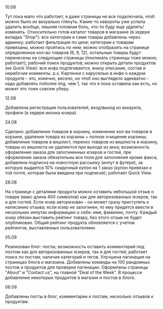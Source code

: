 10.08 

Тут пока мало что работает, я даже страницы не все подключала, чтоб можно было их визуально глянуть. 
Какие-то навороты уже успела удалить вообще, лишняя головная боль, что-то буду еще удалять/изменять.
Относительно готов каталог товаров в магазине (в хедере вкладка "Shop"): все категории и сами товары добавлены через админку; работает фильтрация по цене; 
категории к товарам привязаны, можно пройтись по ним; можно отобразить на странице определенное кол-во товаров (6, 9, 12), остальные товары будут перенесены на следующие страницы (покликать страницы тоже можно, работает);
рабочий поиск продуктов; можно открыть детали продуктов (не Quick View): вся инфа подтягивается, внизу описание, состав и нерабочие комменты. 
p.s. Картинки с каруселью в инфе о каждом продукте - это, конечно, весело, но чтоб оно выглядело адекватно - надо добавлять поболее img, чем 1, так что я пока оставила как есть, но может это тоже совсем уберу.

12.08

Добавлена регистрация пользователей, вход/выход из аккаунта, профили (в хедере иконка юзера). 

24.08

Сделано: добавление товаров в корзину, изменение кол-ва товаров в корзине, удаление товара из корзины + полное очищение корзины; 
добавление товаров в вишлист, перенос товаров из вишлиста в корзину, товары из вишлиста не удаляются при выходе из акка; 
возможность оформления заказа для залогиненных юзеров и гостей, при оформлении заказа обязательны все поля для заполнения кроме факса; 
добавлена подписка на новостную рассылку (инпут в футере), за которую выдается 10% скидочный купон на 1 заказ (купон привязан к той почте, которая была введена при подписке); работает Quick View.

28.08

На странице с деталями продукта можно оставить небольшой отзыв о товаре (макс длина 400 символов) как для авторизованных юзеров, так и для гостей. 
Если юзер авторизован - он может сразу приступить к написанию отзыва; если юзер не залогинен, то ему придется ввести в нескольких инпутах информацию о себе: имя, фамилию, почту.
Каждый юзер обязан выставить рейтинг товару, без этого отзыв не будет опубликован.
Общий рейтинг продукта обновляется с учетом рейтингов, выставленных пользователями.

05.09

Реализован блог: посты; возможность оставить комментарий под постом как для авторизованных юзеров, так и для гостей; работает поиск по постам; наличие категорий и тегов.
Улучшена пагинация на страницах блога и магазина.
Добавлены команды на 100 рандомных постов и продуктов для проверки пагинации.
Оформлены страницы "About" и "Contact us", на главной "Deal of the Week".
В процессе добавление некоторых продуктов в магазин и постов в блоге.

06.09

Добавлены посты в блог, комментарии к постам, несколько отзывов к продуктам.
